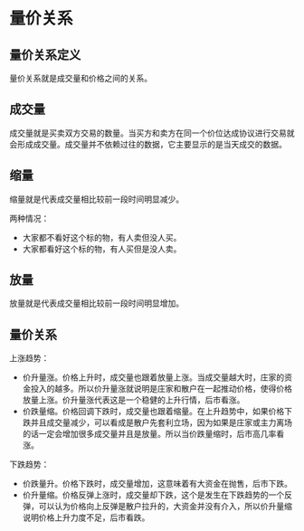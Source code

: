 # 量价关系

## 量价关系定义

量价关系就是成交量和价格之间的关系。

## 成交量

成交量就是买卖双方交易的数量。当买方和卖方在同一个价位达成协议进行交易就会形成成交量。成交量并不依赖过往的数据，它主要显示的是当天成交的数据。

## 缩量

缩量就是代表成交量相比较前一段时间明显减少。

两种情况：

+ 大家都不看好这个标的物，有人卖但没人买。
+ 大家都看好这个标的物，有人买但是没人卖。

## 放量

放量就是代表成交量相比较前一段时间明显增加。

## 量价关系

上涨趋势：

+ 价升量涨。价格上升时，成交量也跟着放量上涨。当成交量越大时，庄家的资金投入的越多。所以价升量涨就说明是庄家和散户在一起推动价格，使得价格放量上涨。价升量涨代表这是一个稳健的上升行情，后市看涨。
+ 价跌量缩。价格回调下跌时，成交量也跟着缩量。在上升趋势中，如果价格下跌并且成交量减少，可以看成是散户先套利立场，因为如果是庄家或主力离场的话一定会增加很多成交量并且是放量。所以当价跌量缩时，后市高几率看涨。

下跌趋势：

+ 价跌量升。价格下跌时，成交量增加，这意味着有大资金在抛售，后市下跌。
+ 价升量缩。价格反弹上涨时，成交量却下跌，这个是发生在下跌趋势的一个反弹，可以认为价格向上反弹是散户拉升的，大资金并没有介入，所以价升量缩说明价格上升力度不足，后市看跌。
